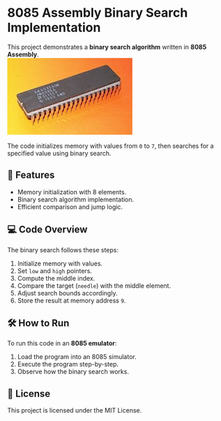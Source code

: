 # 8085 Assembly Binary Search Implementation

This project demonstrates a **binary search algorithm** written in **8085 Assembly**.  
![Memory Initialization](download.jpeg)

The code initializes memory with values from `0` to `7`, then searches for a specified value using binary search.

## 📌 Features
- Memory initialization with 8 elements.
- Binary search algorithm implementation.
- Efficient comparison and jump logic.

## 💻 Code Overview
The binary search follows these steps:
1. Initialize memory with values.
2. Set `low` and `high` pointers.
3. Compute the middle index.
4. Compare the target (`needle`) with the middle element.
5. Adjust search bounds accordingly.
6. Store the result at memory address `9`.

## 🛠️ How to Run
To run this code in an **8085 emulator**:
1. Load the program into an 8085 simulator.
2. Execute the program step-by-step.
3. Observe how the binary search works.

## 📜 License
This project is licensed under the MIT License.

